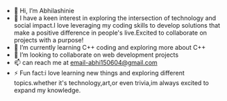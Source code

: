 - 👋 Hi, I’m Abhilashinie
- 👀 I have a keen interest in exploring the intersection of technology and social impact.I love leveraging my coding skills to develop solutions that make a positive difference in people's live.Excited to collaborate on projects with a purpose!
- 🌱 I’m currently learning C++ coding and exploring more about C++
- 💞️ I’m looking to collaborate on web development projects
- 📫 can reach me at email-abhi150604@gmail.com
- ⚡ Fun fact:i love learning new things and exploring different topics.whether it's technology,art,or even trivia,im always excited to expand my knowledge.

<!---
Abhilashinie/Abhilashinie is a ✨ special ✨ repository because its `README.md` (this file) appears on your GitHub profile.
You can click the Preview link to take a look at your changes.
--->

